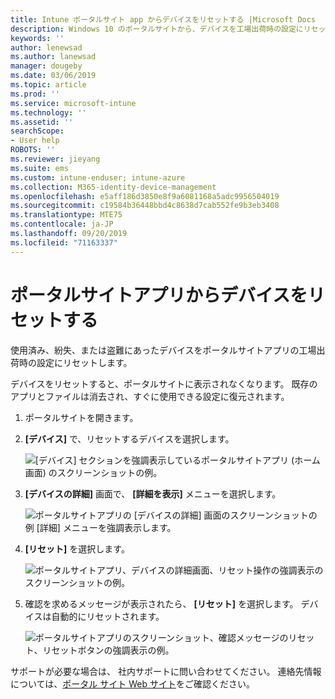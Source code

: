 ```yaml
---
title: Intune ポータルサイト app からデバイスをリセットする |Microsoft Docs
description: Windows 10 のポータルサイトから、デバイスを工場出荷時の設定にリセットします。
keywords: ''
author: lenewsad
ms.author: lanewsad
manager: dougeby
ms.date: 03/06/2019
ms.topic: article
ms.prod: ''
ms.service: microsoft-intune
ms.technology: ''
ms.assetid: ''
searchScope:
- User help
ROBOTS: ''
ms.reviewer: jieyang
ms.suite: ems
ms.custom: intune-enduser; intune-azure
ms.collection: M365-identity-device-management
ms.openlocfilehash: e5aff186d3850e8f9a6081168a5adc9956504019
ms.sourcegitcommit: c19584b36448bbd4c8638d7cab552fe9b3eb3408
ms.translationtype: MTE75
ms.contentlocale: ja-JP
ms.lasthandoff: 09/20/2019
ms.locfileid: "71163337"
---
```

# <a name="reset-device-from-the-company-portal-app"></a>ポータルサイトアプリからデバイスをリセットする  

使用済み、紛失、または盗難にあったデバイスをポータルサイトアプリの工場出荷時の設定にリセットします。  

デバイスをリセットすると、ポータルサイトに表示されなくなります。 既存のアプリとファイルは消去され、すぐに使用できる設定に復元されます。  


1. ポータルサイトを開きます。  
2. **[デバイス]** で、リセットするデバイスを選択します。   

    ![[デバイス] セクションを強調表示しているポータルサイトアプリ (ホーム画面) のスクリーンショットの例。](./media/1802-cp-app-windows-home.png)  

3. **[デバイスの詳細]** 画面で、 **[詳細を表示]** メニューを選択します。  

    ![ポータルサイトアプリの [デバイスの詳細] 画面のスクリーンショットの例 [詳細] メニューを強調表示します。](./media/1802-cp-app-windows-device-details.png)  

4. **[リセット]** を選択します。  

     ![ポータルサイトアプリ、デバイスの詳細画面、リセット操作の強調表示のスクリーンショットの例。 ](./media/1802-cp-app-windows-device-details-reset.png)  

5. 確認を求めるメッセージが表示されたら、 **[リセット]** を選択します。 デバイスは自動的にリセットされます。  

     ![ポータルサイトアプリのスクリーンショット、確認メッセージのリセット、リセットボタンの強調表示の例。 ](./media/1802-cp-app-windows-reset-confirm.png)  

サポートが必要な場合は、 社内サポートに問い合わせてください。 連絡先情報については、[ポータル サイト Web サイト](https://go.microsoft.com/fwlink/?linkid=2010980)をご確認ください。  
